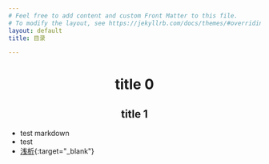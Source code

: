 ```yaml
---
# Feel free to add content and custom Front Matter to this file.
# To modify the layout, see https://jekyllrb.com/docs/themes/#overriding-theme-defaults
layout: default
title: 目录

---
```

 
# <center>title 0</center>
## <center>title 1</center>
- test markdown  
- test  
- [浅析](/docs/m1){:target="_blank"}
